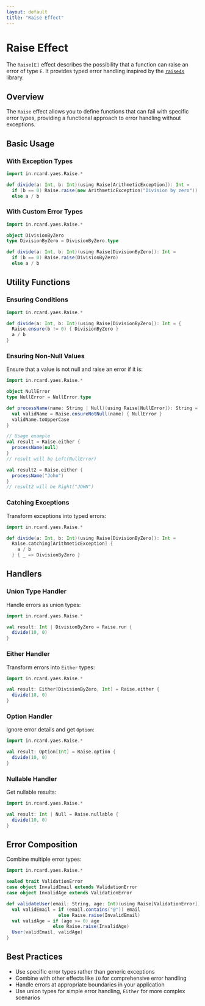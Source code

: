 ```yaml
---
layout: default
title: "Raise Effect"
---
```


# Raise Effect

The `Raise[E]` effect describes the possibility that a function can raise an error of type `E`. It provides typed error handling inspired by the [`raise4s`](https://github.com/rcardin/raise4s) library.

## Overview

The `Raise` effect allows you to define functions that can fail with specific error types, providing a functional approach to error handling without exceptions.

## Basic Usage

### With Exception Types

```scala
import in.rcard.yaes.Raise.*

def divide(a: Int, b: Int)(using Raise[ArithmeticException]): Int =
  if (b == 0) Raise.raise(new ArithmeticException("Division by zero"))
  else a / b
```

### With Custom Error Types

```scala
import in.rcard.yaes.Raise.*

object DivisionByZero
type DivisionByZero = DivisionByZero.type

def divide(a: Int, b: Int)(using Raise[DivisionByZero]): Int =
  if (b == 0) Raise.raise(DivisionByZero)
  else a / b
```

## Utility Functions

### Ensuring Conditions

```scala
import in.rcard.yaes.Raise.*

def divide(a: Int, b: Int)(using Raise[DivisionByZero]): Int = {
  Raise.ensure(b != 0) { DivisionByZero }
  a / b
}
```

### Ensuring Non-Null Values

Ensure that a value is not null and raise an error if it is:

```scala
import in.rcard.yaes.Raise.*

object NullError
type NullError = NullError.type

def processName(name: String | Null)(using Raise[NullError]): String = {
  val validName = Raise.ensureNotNull(name) { NullError }
  validName.toUpperCase
}

// Usage example
val result = Raise.either {
  processName(null)
}
// result will be Left(NullError)

val result2 = Raise.either {
  processName("John")
}
// result2 will be Right("JOHN")
```

### Catching Exceptions

Transform exceptions into typed errors:

```scala
import in.rcard.yaes.Raise.*

def divide(a: Int, b: Int)(using Raise[DivisionByZero]): Int =
  Raise.catching[ArithmeticException] {
    a / b
  } { _ => DivisionByZero }
```

## Handlers

### Union Type Handler

Handle errors as union types:

```scala
import in.rcard.yaes.Raise.*

val result: Int | DivisionByZero = Raise.run {
  divide(10, 0)
}
```

### Either Handler

Transform errors into `Either` types:

```scala
import in.rcard.yaes.Raise.*

val result: Either[DivisionByZero, Int] = Raise.either {
  divide(10, 0)
}
```

### Option Handler

Ignore error details and get `Option`:

```scala
import in.rcard.yaes.Raise.*

val result: Option[Int] = Raise.option {
  divide(10, 0)
}
```

### Nullable Handler

Get nullable results:

```scala
import in.rcard.yaes.Raise.*

val result: Int | Null = Raise.nullable {
  divide(10, 0)
}
```

## Error Composition

Combine multiple error types:

```scala
import in.rcard.yaes.Raise.*

sealed trait ValidationError
case object InvalidEmail extends ValidationError
case object InvalidAge extends ValidationError

def validateUser(email: String, age: Int)(using Raise[ValidationError]): User = {
  val validEmail = if (email.contains("@")) email 
                   else Raise.raise(InvalidEmail)
  val validAge = if (age >= 0) age 
                 else Raise.raise(InvalidAge)
  User(validEmail, validAge)
}
```

## Best Practices

- Use specific error types rather than generic exceptions
- Combine with other effects like `IO` for comprehensive error handling
- Handle errors at appropriate boundaries in your application
- Use union types for simple error handling, `Either` for more complex scenarios
